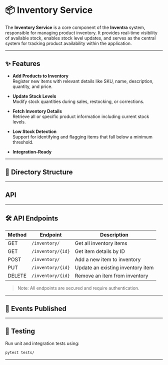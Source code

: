 # 📦 Inventory Service

The **Inventory Service** is a core component of the **Inventra** system, responsible for managing product inventory. It provides real-time visibility of available stock, enables stock level updates, and serves as the central system for tracking product availability within the application.

---

## ✨ Features

- **Add Products to Inventory**  
  Register new items with relevant details like SKU, name, description, quantity, and price.

- **Update Stock Levels**  
  Modify stock quantities during sales, restocking, or corrections.

- **Fetch Inventory Details**  
  Retrieve all or specific product information including current stock levels.

- **Low Stock Detection**  
  Support for identifying and flagging items that fall below a minimum threshold.

- **Integration-Ready**  

---

## 📁 Directory Structure

---

## API

---

## 🛠 API Endpoints

| Method | Endpoint           | Description                     |
|--------|--------------------|---------------------------------|
| GET    | `/inventory/`      | Get all inventory items         |
| GET    | `/inventory/{id}`  | Get item details by ID          |
| POST   | `/inventory/`      | Add a new item to inventory     |
| PUT    | `/inventory/{id}`  | Update an existing inventory item |
| DELETE | `/inventory/{id}`  | Remove an item from inventory   |

> Note: All endpoints are secured and require authentication.

---

## 📨 Events Published

---

## 🧪 Testing

Run unit and integration tests using:

```bash
pytest tests/
```
---

